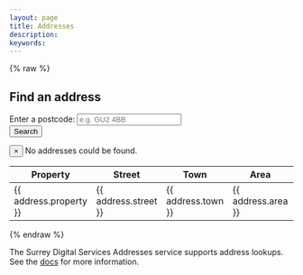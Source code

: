 ```yaml
---
layout: page
title: Addresses
description: 
keywords: 
---
```


{% raw %}
<section ng-app="addressesApp" class="addresses-app">
  <div ng-controller="AddressesController as ctl">
    <h2>Find an address</h2>
    <form ng-submit="addressSearch(item, $event)" class="form-inline">
        <div class="form-group">
            <label for="address_search">Enter a postcode:</label>
            <input type="text" name="address_search" ng-model="addresses.search" class="form-control" placeholder="e.g. GU2 4BB">
        </div>
        <button type="submit" class="btn btn-primary">Search</button>
    </form>
    <div ng-cloak>
      <div class="columns large-9">
        <div ng-show="addresses.isShowMessage" data-alert class="alert alert-warning alert-dismissible" role="alert">
          <button type="button" class="close" data-dismiss="alert" aria-label="Close"><span aria-hidden="true">&times;</span></button>
          No addresses could be found.
        </div>
      </div>
      <table class="table table-striped" ng-show="addresses.data.length > 0">
        <thead>
            <tr>
            <th>Property</th>
            <th>Street</th>
            <th>Town</th>
            <th>Area</th>
            <th>Postcode</th>
            <th>UPRN</th>
            </tr>
        </thead>
        <tbody>
            <tr ng-repeat="address in addresses.data">
            <td>{{ address.property }}</td>
            <td>{{ address.street }}</td>
            <td>{{ address.town }}</td>
            <td>{{ address.area }}</td>
            <td>{{ address.postcode }}</td>
            <td>{{ address.uprn }}</td>
            </tr>
        </tbody>
      </table>
    </div>
  </div>
</section>
{% endraw %}


<p class="lead">
    The Surrey Digital Services Addresses service supports address lookups. See the <a href="{{ site.baseurl }}/documentation.html">docs</a> for more information.
</p>